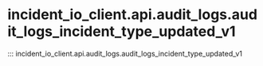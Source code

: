 # incident_io_client.api.audit_logs.audit_logs_incident_type_updated_v1

::: incident_io_client.api.audit_logs.audit_logs_incident_type_updated_v1

